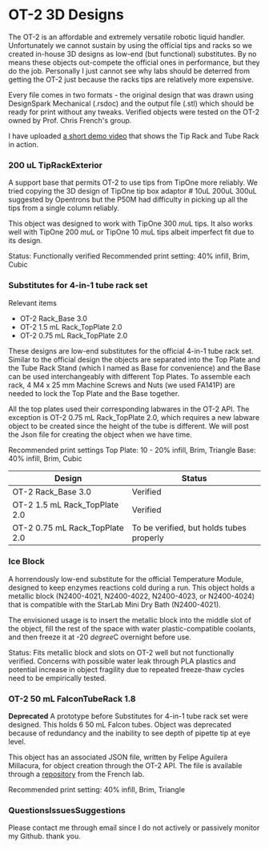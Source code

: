# OT-2 3D Designs

The OT-2 is an affordable and extremely versatile robotic liquid handler. Unfortunately we cannot sustain by using the official tips and racks so we created in-house 3D designs as low-end (but functional) substitutes. By no means these objects out-compete the official ones in performance, but they do the job. Personally I just cannot see why labs should be deterred from getting the OT-2 just because the racks  tips are relatively more expensive. 

Every file comes in two formats - the original design that was drawn using DesignSpark Mechanical (.rsdoc) and the output file (.stl) which should be ready for print without any tweaks. Verified objects were tested on the OT-2 owned by Prof. Chris French's group.

I have uploaded [a short demo video](https://youtu.be/5dVj4VwHN3Q) that shows the Tip Rack and Tube Rack in action.

### 200 uL TipRackExterior
A support base that permits OT-2 to use tips from TipOne more reliably. We tried copying the 3D design of TipOne tip box adaptor # 10uL  200uL  300uL suggested by Opentrons but the P50M had difficulty in picking up all the tips from a single column reliably.

This object was designed to work with TipOne 300 $mu$L tips. It also works well with TipOne 200 $mu$L or TipOne 10 $mu$L tips albeit imperfect fit due to its design.

Status: Functionally verified
Recommended print setting: 40% infill, Brim, Cubic

### Substitutes for 4-in-1 tube rack set
Relevant items
- OT-2 Rack_Base 3.0
- OT-2 1.5 mL Rack_TopPlate 2.0 
- OT-2 0.75 mL Rack_TopPlate 2.0

These designs are low-end substitutes for the official 4-in-1 tube rack set. Similar to the official design the objects are separated into the Top Plate and the Tube Rack Stand (which I named as Base for convenience) and the Base can be used interchangeably with different Top Plates. To assemble each rack, 4  M4 x 25 mm Machine Screws and Nuts (we used FA141P) are needed to lock the Top Plate and the Base together.

All the top plates used their corresponding labwares in the OT-2 API. The exception is OT-2 0.75 mL Rack_TopPlate 2.0, which requires a new labware object to be created since the height of the tube is different. We will post the Json file for creating the object when we have time.

Recommended print settings
Top Plate: 10 - 20% infill, Brim, Triangle
Base: 40% infill, Brim, Cubic

|Design         |        Status |
|-------------------|------------------------|
|OT-2 Rack_Base 3.0|Verified|
|OT-2 1.5 mL Rack_TopPlate 2.0|Verified|
|OT-2 0.75 mL Rack_TopPlate 2.0|To be verified, but holds tubes properly|

### Ice Block
A horrendously low-end substitute for the official Temperature Module, designed to keep enzymes  reactions cold during a run. This object holds a metallic block (N2400-4021, N2400-4022, N2400-4023, or N2400-4024) that is compatible with the StarLab Mini Dry Bath (N2400-4021). 

The envisioned usage is to insert the metallic block into the middle slot of the object, fill the rest of the space with water  plastic-compatible coolants, and then freeze it at -20 $degree$C overnight before use.

Status: Fits metallic block and slots on OT-2 well but not functionally verified. Concerns with possible water leak through PLA plastics and potential increase in object fragility due to repeated freeze-thaw cycles need to be empirically tested.

### OT-2 50 mL FalconTubeRack 1.8
**Deprecated**
A prototype before Substitutes for 4-in-1 tube rack set were designed. This holds 6  50 mL Falcon tubes. Object was deprecated because of redundancy and the inability to see depth of pipette tip at eye level.

This object has an associated JSON file, written by Felipe Aguilera Millacura, for object creation through the OT-2 API. The file is available through a [repository](httpsgithub.comchris-french-labOT2_Objects) from the French lab.

Recommended print setting: 40% infill, Brim, Triangle

### QuestionsIssuesSuggestions
Please contact me through email since I do not actively or passively monitor my Github. thank you.